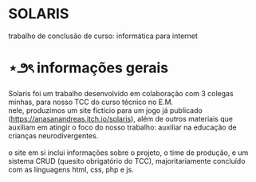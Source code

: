 # SOLARIS
trabalho de conclusão de curso: informática para internet

# ⋆౨ৎ informações gerais
Solaris foi um trabalho desenvolvido em colaboração com 3 colegas minhas, para nosso TCC do curso técnico no E.M. </br>
nele, produzimos um site fictício para um jogo já publicado (https://anasanandreas.itch.io/solaris), além de outros materiais que auxiliam em atingir o foco do nosso trabalho: auxiliar na educação de crianças neurodivergentes. 
</br></br>
o site em si inclui informações sobre o projeto, o time de produção, e um sistema CRUD (quesito obrigatório do TCC), majoritariamente concluído com as linguagens html, css, php e js.
